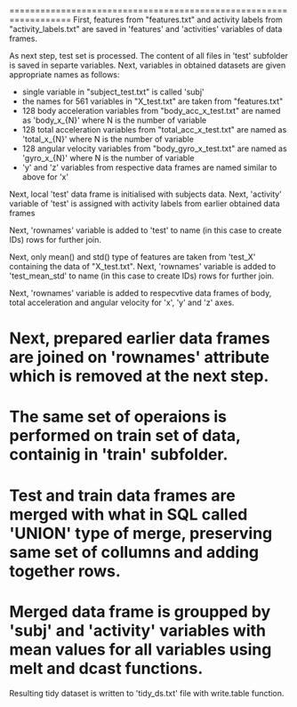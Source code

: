 ==================================================================
First, features from "features.txt" and activity labels from "activity_labels.txt" are saved in 'features' and 'activities' variables of data frames.

As next step, test set is processed.
The content of all files in 'test' subfolder is saved in separte variables.
Next, variables in obtained datasets are given appropriate names as follows:
- single variable in "subject_test.txt" is called 'subj'
- the names for 561 variables in "X_test.txt" are taken from "features.txt"
- 128 body acceleration variables from "body_acc_x_test.txt" are named as 'body_x_{N}' where N is the number of variable
- 128 total acceleration variables from "total_acc_x_test.txt" are named as 'total_x_{N}' where N is the number of variable
- 128 angular velocity variables from "body_gyro_x_test.txt" are named as 'gyro_x_{N}' where N is the number of variable
- 'y' and 'z' variables from respective data frames are named similar to above for 'x'

Next, local 'test' data frame is initialised with subjects data.
Next, 'activity' variable of 'test' is assigned with activity labels from earlier obtained data frames

Next, 'rownames' variable is added to 'test' to name (in this case to create IDs) rows for further join.

Next, only mean() and std() type of features are taken from 'test_X' containing the data of "X_test.txt".
Next, 'rownames' variable is added to 'test_mean_std' to name (in this case to create IDs) rows for further join.

Next, 'rownames' variable is added to respecvtive data frames of body, total acceleration and angular velocity for 'x', 'y' and 'z' axes.

Next, prepared earlier data frames are joined on 'rownames' attribute which is removed at the next step.
==================================================================
The same set of operaions is performed on train set of data, containig in 'train' subfolder.
==================================================================
Test and train data frames are merged with what in SQL called 'UNION' type of merge, preserving same set of collumns and adding together rows.
==================================================================
Merged data frame is groupped by 'subj' and 'activity' variables with mean values for all variables using melt and dcast functions.
==================================================================
Resulting tidy dataset is written to 'tidy_ds.txt' file with write.table function.
